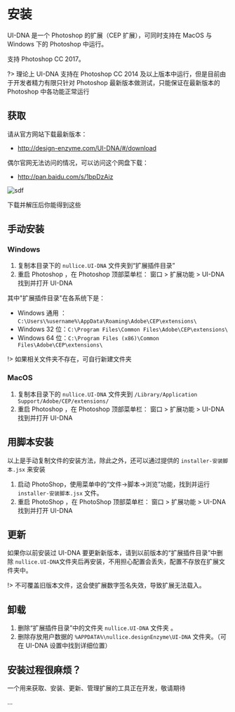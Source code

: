 
# 安装


UI-DNA 是一个 Photoshop 的扩展（CEP 扩展），可同时支持在 MacOS 与 Windows 下的 Photoshop 中运行。

支持 Photoshop CC 2017。


?> 理论上 UI-DNA 支持在 Photoshop CC 2014 及以上版本中运行，但是目前由于开发者精力有限只针对 Photoshop 最新版本做测试，只能保证在最新版本的 Photoshop 中各功能正常运行

## 获取

请从官方网站下载最新版本：
- http://design-enzyme.com/UI-DNA/#/download

偶尔官网无法访问的情况，可以访问这个网盘下载：
- http://pan.baidu.com/s/1bpDzAiz

![sdf](http://ww1.sinaimg.cn/large/c35419f1gy1feti33et9zj206602amwz.jpg)


<div class="imgtitle">下载并解压后你能得到这些</div>


## 手动安装
### Windows 

1. 复制本目录下的 `nullice.UI-DNA`  文件夹到“扩展插件目录”
2. 重启 Photoshop ，在 Photoshop 顶部菜单栏： 窗口 > 扩展功能 > UI-DNA 找到并打开 UI-DNA

其中"扩展插件目录"在各系统下是：

- Windows 通用 ：`C:\Users\%username%\AppData\Roaming\Adobe\CEP\extensions\`
- Windows 32 位：`C:\Program Files\Common Files\Adobe\CEP\extensions\`
- Windows 64 位：`C:\Program Files (x86)\Common Files\Adobe\CEP\extensions\`
		
!> 如果相关文件夹不存在，可自行新建文件夹


### MacOS

1. 复制本目录下的 `nullice.UI-DNA`  文件夹到 `/Library/Application Support/Adobe/CEP/extensions/`
2. 重启 Photoshop ，在 Photoshop 顶部菜单栏： 窗口 > 扩展功能 > UI-DNA 找到并打开 UI-DNA


## 用脚本安装

以上是手动复制文件的安装方法，除此之外，还可以通过提供的 `installer-安装脚本.jsx` 来安装

1. 启动 PhotoShop，使用菜单中的“文件->脚本->浏览”功能，找到并运行 `installer-安装脚本.jsx` 文件。
2. 重启 PhotoShop ，在 PhotoShop 顶部菜单栏： 窗口 > 扩展功能 > UI-DNA 找到并打开 UI-DNA



## 更新

如果你以前安装过 UI-DNA 要更新新版本，请到以前版本的“扩展插件目录”中删除 `nullice.UI-DNA`文件夹后再安装，不用担心配置会丢失，配置不存放在扩展文件夹中。

!> 不可覆盖旧版本文件，这会使扩展数字签名失效，导致扩展无法载入。


## 卸载

1. 删除“扩展插件目录”中的文件夹 `nullice.UI-DNA` 文件夹 。
2. 删除存放用户数据的 `%APPDATA%\nullice.designEnzyme\UI-DNA` 文件夹。（可在 UI-DNA 设置中找到详细位置）

## 安装过程很麻烦？

一个用来获取、安装、更新、管理扩展的工具正在开发，敬请期待

...